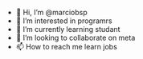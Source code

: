- 👋 Hi, I’m @marciobsp
- 👀 I’m interested in programrs
- 🌱 I’m currently learning studant
- 💞️ I’m looking to collaborate on meta
- 📫 How to reach me learn jobs

<!---
marciobsp/marciobsp is a ✨ special ✨ repository because its `README.md` (this file) appears on your GitHub profile.
You can click the Preview link to take a look at your changes.
--->
